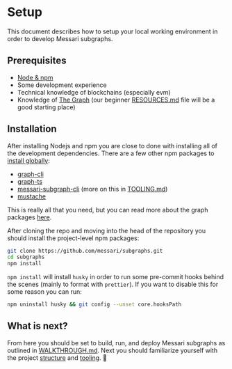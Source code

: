 # Setup

This document describes how to setup your local working environment in order to develop Messari subgraphs.

## Prerequisites

- [Node & npm](https://docs.npmjs.com/downloading-and-installing-node-js-and-npm)
- Some development experience
- Technical knowledge of blockchains (especially evm)
- Knowledge of [The Graph](https://thegraph.com/docs/) (our beginner [RESOURCES.md](./RESOURCES.md) file will be a good starting place)

## Installation

After installing Nodejs and npm you are close to done with installing all of the development dependencies. There are a few other npm packages to [install globally](https://docs.npmjs.com/downloading-and-installing-packages-globally):

- [graph-cli](https://www.npmjs.com/package/@graphprotocol/graph-cli)
- [graph-ts](https://www.npmjs.com/package/@graphprotocol/graph-ts)
- [messari-subgraph-cli](https://www.npmjs.com/package/messari-subgraph-cli) (more on this in [TOOLING.md](./TOOLING.md))
- [mustache](https://www.npmjs.com/package/mustache)

This is really all that you need, but you can read more about the graph packages [here](https://thegraph.com/docs/en/developing/creating-a-subgraph/#install-the-graph-cli).

After cloning the repo and moving into the head of the repository you should install the project-level npm packages:

```bash
git clone https://github.com/messari/subgraphs.git
cd subgraphs
npm install
```

`npm install` will install `husky` in order to run some pre-commit hooks behind the scenes (mainly to format with `prettier`). If you want to disable this for some reason you can run:

```bash
npm uninstall husky && git config --unset core.hooksPath
```

## What is next?

From here you should be set to build, run, and deploy Messari subgraphs as outlined in [WALKTHROUGH.md](./WALKTHROUGH.md). Next you should familiarize yourself with the project [structure](./STRUCTURE.md) and [tooling](./TOOLING.md). 🚀
